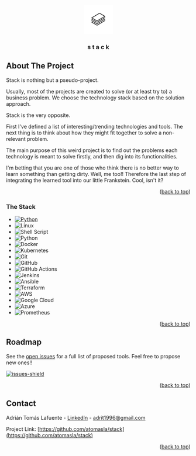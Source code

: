 <div id="top"></div>

<!-- PROJECT LOGO -->
<br />
<div align="center">
  <a href="https://github.com/atomasla/stack">
    <img src="images/stack-logo.jpeg" alt="Logo" width="80" height="80">
  </a>

<h3 align="center">s t a c k</h3>
</div>




<!-- ABOUT THE PROJECT -->
## About The Project

Stack is nothing but a pseudo-project.

Usually, most of the projects are created to solve (or at least try to) a business problem.
We choose the technology stack based on the solution approach.

Stack is the very opposite.

First I've defined a list of interesting/trending technologies and tools.
The next thing is to think about how they might fit together to solve a non-relevant problem.
 
The main purpose of this weird project is to find out the problems each technology is meant to solve firstly, and then dig into its functionalities.

I'm betting that you are one of those who think there is no better way to learn something than getting dirty.
Well, me too!! Therefore the last step of integrating the learned tool into our little Frankstein.
Cool, isn't it?



<p align="right">(<a href="#top">back to top</a>)</p>



### The Stack


* [![Python][Python]][Python-url]
* ![Linux][Linux]
* ![Shell Script][Shell Script]
* ![Python][Python]
* ![Docker][Docker]
* ![Kubernetes][Kubernetes]
* ![Git][Git]
* ![GitHub][GitHub]
* ![GitHub Actions][Github Actions]
* ![Jenkins][Jenkins]
* ![Ansible][Ansible]
* ![Terraform][Terraform]
* ![AWS][AWS]
* ![Google Cloud][Google Cloud]
* ![Azure][Azure]
* ![Prometheus][Prometheus]


<p align="right">(<a href="#top">back to top</a>)</p>




<!-- ROADMAP -->
## Roadmap

See the [open issues](https://github.com/atomasla/stack/issues) for a full list of proposed tools. Feel free to propose new ones!!

[![issues-shield][issues-shield]][issues-url]


<p align="right">(<a href="#top">back to top</a>)</p>




<!-- CONTACT -->
## Contact

Adrián Tomás Lafuente - [LinkedIn](https://linkedin.com/in/adrián-tomás-lafuente-6735a6188) - adrit1996@gmail.com

Project Link: [https://github.com/atomasla/stack](https://github.com/atomasla/stack)

<p align="right">(<a href="#top">back to top</a>)</p>





<!-- MARKDOWN LINKS & IMAGES -->
[issues-shield]: https://img.shields.io/github/issues/atomasla/stack.svg?style=for-the-badge
[issues-url]: https://github.com/atomasla/stack/issues
[linkedin-shield]: https://img.shields.io/badge/-LinkedIn-black.svg?style=for-the-badge&logo=linkedin&colorB=555
[linkedin-url]: https://linkedin.com/in/adrián-tomás-lafuente-6735a6188
[stack-screenshot]: images/stack-screenshot.jpeg



[Linux]: https://img.shields.io/badge/Linux-FCC624?style=for-the-badge&logo=linux&logoColor=white&color=28242c
[Shell Script]: https://img.shields.io/badge/shell_script-%23121011.svg?style=for-the-badge&logo=gnu-bash&logoColor=white&color=28242c
[Python]: https://img.shields.io/badge/python-3670A0?style=for-the-badge&logo=python&logoColor=white&color=28242c
[Python-url]: https://www.python.org
[Docker]: https://img.shields.io/badge/docker-%230db7ed.svg?style=for-the-badge&logo=docker&logoColor=white&color=28242c
[Kubernetes]: https://img.shields.io/badge/kubernetes-%23326ce5.svg?style=for-the-badge&logo=kubernetes&logoColor=white&color=28242c
[Git]: https://img.shields.io/badge/git-%23F05033.svg?style=for-the-badge&logo=git&logoColor=white&color=28242c
[GitHub]: https://img.shields.io/badge/github-%23121011.svg?style=for-the-badge&logo=github&logoColor=white&color=28242c
[GitHub Actions]: https://img.shields.io/badge/github%20actions-%232671E5.svg?style=for-the-badge&logo=githubactions&logoColor=white&color=28242c
[Jenkins]: https://img.shields.io/badge/jenkins-%232C5263.svg?style=for-the-badge&logo=jenkins&logoColor=white&color=28242c
[Ansible]: https://img.shields.io/badge/ansible-%231A1918.svg?style=for-the-badge&logo=ansible&logoColor=white&color=28242c
[Terraform]: https://img.shields.io/badge/terraform-%235835CC.svg?style=for-the-badge&logo=terraform&logoColor=white&color=28242c
[AWS]: https://img.shields.io/badge/AWS-%23FF9900.svg?style=for-the-badge&logo=amazon-aws&logoColor=white&color=28242c
[Google Cloud]: https://img.shields.io/badge/GoogleCloud-%234285F4.svg?style=for-the-badge&logo=google-cloud&logoColor=white&color=28242c
[Azure]: https://img.shields.io/badge/azure-%230072C6.svg?style=for-the-badge&logo=microsoftazure&logoColor=white&color=28242c
[Prometheus]: https://img.shields.io/badge/Prometheus-E6522C?style=for-the-badge&logo=Prometheus&logoColor=white&color=28242c